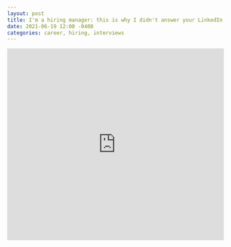 ```yaml
---
layout: post
title: I'm a hiring manager: this is why I didn't answer your LinkedIn message
date: 2021-06-19 12:00 -0400
categories: career, hiring, interviews
---
```

<iframe src="https://www.linkedin.com/embed/feed/update/urn:li:ugcPost:6811905214820573184" height="446" width="504" frameborder="0" allowfullscreen="" title="Embedded post"></iframe>
